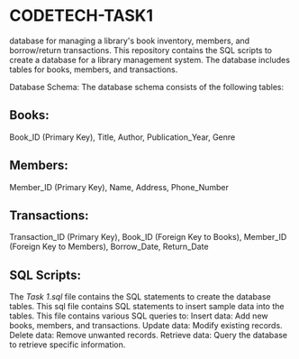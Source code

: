 # CODETECH-TASK1
database for managing a library's book inventory, members, and borrow/return transactions.
This repository contains the SQL scripts to create a database for a library management system. The database includes tables for books, members, and transactions.

Database Schema:
The database schema consists of the following tables:

## Books:
Book_ID (Primary Key),
Title,
Author,
Publication_Year,
Genre

## Members:
Member_ID (Primary Key),
Name,
Address,
Phone_Number

## Transactions:
Transaction_ID (Primary Key),
Book_ID (Foreign Key to Books),
Member_ID (Foreign Key to Members),
Borrow_Date,
Return_Date

## SQL Scripts:
The *Task 1.sql* file contains the SQL statements to create the database tables.
This sql file contains SQL statements to insert sample data into the tables.
This file contains various SQL queries to:
Insert data: Add new books, members, and transactions.
Update data: Modify existing records.
Delete data: Remove unwanted records.
Retrieve data: Query the database to retrieve specific information.
